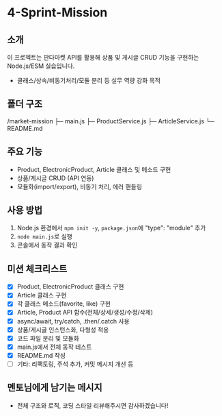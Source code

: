 # 4-Sprint-Mission

##  소개
이 프로젝트는 판다마켓 API를 활용해 상품 및 게시글 CRUD 기능을 구현하는 Node.js/ESM 실습입니다.  
- 클래스/상속/비동기처리/모듈 분리 등 실무 역량 강화 목적

##  폴더 구조
/market-mission
├─ main.js
├─ ProductService.js
├─ ArticleService.js
└─ README.md


##  주요 기능
- Product, ElectronicProduct, Article 클래스 및 메소드 구현
- 상품/게시글 CRUD (API 연동)
- 모듈화(import/export), 비동기 처리, 에러 핸들링

##  사용 방법
1. Node.js 환경에서 `npm init -y`, `package.json`에 "type": "module" 추가
2. `node main.js`로 실행
3. 콘솔에서 동작 결과 확인

##  미션 체크리스트
- [x] Product, ElectronicProduct 클래스 구현
- [x] Article 클래스 구현
- [x] 각 클래스 메소드(favorite, like) 구현
- [x] Article, Product API 함수(전체/상세/생성/수정/삭제)
- [x] async/await, try/catch, .then/.catch 사용
- [x] 상품/게시글 인스턴스화, 다형성 적용
- [x] 코드 파일 분리 및 모듈화
- [x] main.js에서 전체 동작 테스트
- [x] README.md 작성
- [ ] 기타: 리팩토링, 주석 추가, 커밋 메시지 개선 등

##  멘토님에게 남기는 메시지
- 전체 구조와 로직, 코딩 스타일 리뷰해주시면 감사하겠습니다!